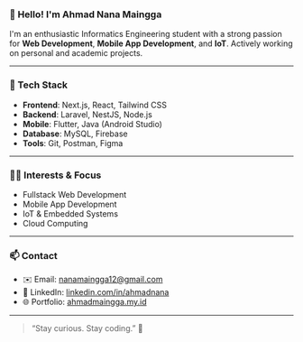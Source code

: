 ### 👋 Hello! I'm Ahmad Nana Maingga

I'm an enthusiastic Informatics Engineering student with a strong passion for **Web Development**, **Mobile App Development**, and **IoT**. Actively working on personal and academic projects.

---

### 🚀 Tech Stack

- **Frontend**: Next.js, React, Tailwind CSS  
- **Backend**: Laravel, NestJS, Node.js  
- **Mobile**: Flutter, Java (Android Studio)  
- **Database**: MySQL, Firebase  
- **Tools**: Git, Postman, Figma

---

### 🧑‍💻 Interests & Focus

- Fullstack Web Development  
- Mobile App Development  
- IoT & Embedded Systems  
- Cloud Computing

---

### 📫 Contact

- ✉️ Email: nanamaingga12@gmail.com  
- 💼 LinkedIn: [linkedin.com/in/ahmadnana](https://www.linkedin.com/in/ahmad-nana-maingga-b4a82021b/)  
- 🌐 Portfolio: [ahmadmaingga.my.id](https://ahmadmaingga.my.id)

---

> “Stay curious. Stay coding.” 🚀
